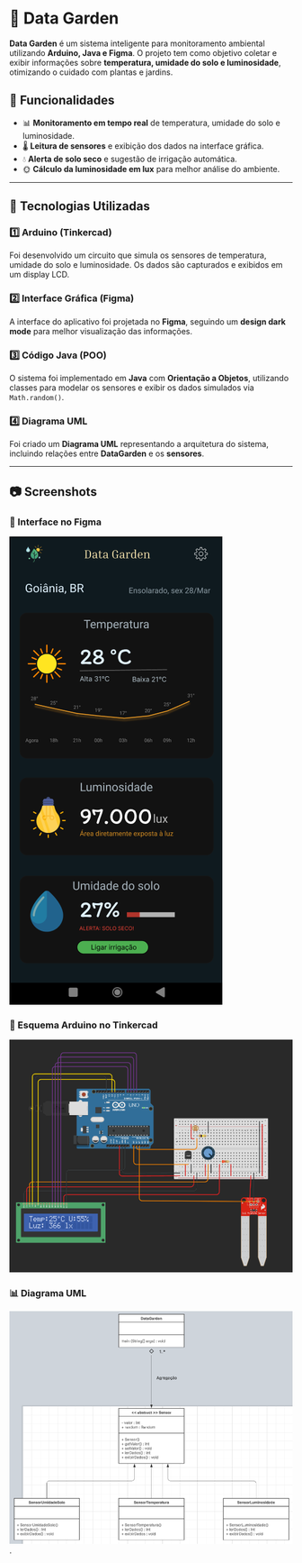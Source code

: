 # 🌱 Data Garden

**Data Garden** é um sistema inteligente para monitoramento ambiental utilizando **Arduino, Java e Figma**. O projeto tem como objetivo coletar e exibir informações sobre **temperatura, umidade do solo e luminosidade**, otimizando o cuidado com plantas e jardins.

## 📌 Funcionalidades
- 📊 **Monitoramento em tempo real** de temperatura, umidade do solo e luminosidade.
- 🌡️ **Leitura de sensores** e exibição dos dados na interface gráfica.
- 💧 **Alerta de solo seco** e sugestão de irrigação automática.
- 🌞 **Cálculo da luminosidade em lux** para melhor análise do ambiente.

---

## 🔧 Tecnologias Utilizadas
### 1️⃣ **Arduino (Tinkercad)**
Foi desenvolvido um circuito que simula os sensores de temperatura, umidade do solo e luminosidade. Os dados são capturados e exibidos em um display LCD.

### 2️⃣ **Interface Gráfica (Figma)**
A interface do aplicativo foi projetada no **Figma**, seguindo um **design dark mode** para melhor visualização das informações.

### 3️⃣ **Código Java (POO)**
O sistema foi implementado em **Java** com **Orientação a Objetos**, utilizando classes para modelar os sensores e exibir os dados simulados via `Math.random()`.

### 4️⃣ **Diagrama UML**
Foi criado um **Diagrama UML** representando a arquitetura do sistema, incluindo relações entre **DataGarden** e os **sensores**.

---

## 📷 Screenshots
### 🎨 Interface no Figma
![Interface do Data Garden](https://github.com/theusnevess/DataGarden/blob/main/images/Figma_DataGarden.PNG)

### 🔌 Esquema Arduino no Tinkercad
![Esquema do circuito](https://github.com/theusnevess/DataGarden/blob/main/images/Tinkercad_DataGarden.PNG)

### 📊 Diagrama UML
![Diagrama UML](https://github.com/theusnevess/DataGarden/blob/main/images/UML_DataGarden.PNG).
